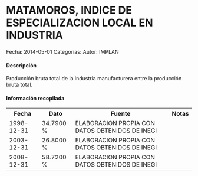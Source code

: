 MATAMOROS, INDICE DE ESPECIALIZACION LOCAL EN INDUSTRIA
=====

Fecha: 2014-05-01
Categorías: 
Autor: IMPLAN

#### Descripción

Producción bruta total de la industria manufacturera entre la producción bruta total.

#### Información recopilada

<table class="table table-hover table-bordered">
  <tr><th>Fecha</th><th>Dato</th><th>Fuente</th><th>Notas</th></tr>
  <tr><td>1998-12-31</td><td>34.7900 %</td><td>ELABORACION PROPIA CON DATOS OBTENIDOS DE INEGI</td><td></td></tr>
  <tr><td>2003-12-31</td><td>26.8000 %</td><td>ELABORACION PROPIA CON DATOS OBTENIDOS DE INEGI</td><td></td></tr>
  <tr><td>2008-12-31</td><td>58.7200 %</td><td>ELABORACION PROPIA CON DATOS OBTENIDOS DE INEGI</td><td></td></tr>
</table>
